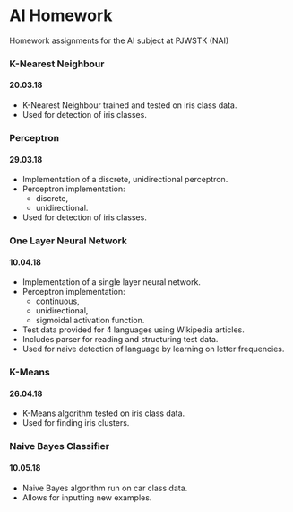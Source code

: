 # AI Homework

Homework assignments for the AI subject at PJWSTK (NAI)

### K-Nearest Neighbour
#### 20.03.18

* K-Nearest Neighbour trained and tested on iris class data.
* Used for detection of iris classes.

### Perceptron
#### 29.03.18

* Implementation of a discrete, unidirectional perceptron.
* Perceptron implementation:
	* discrete,
	* unidirectional.
* Used for detection of iris classes.

### One Layer Neural Network
#### 10.04.18

* Implementation of a single layer neural network.
* Perceptron implementation:
	* continuous,
	* unidirectional,
	* sigmoidal activation function.
* Test data provided for 4 languages using Wikipedia articles.
* Includes parser for reading and structuring test data.
* Used for naive detection of language by learning on letter frequencies.

### K-Means
#### 26.04.18

* K-Means algorithm tested on iris class data.
* Used for finding iris clusters.

### Naive Bayes Classifier
#### 10.05.18

* Naive Bayes algorithm run on car class data.
* Allows for inputting new examples.
